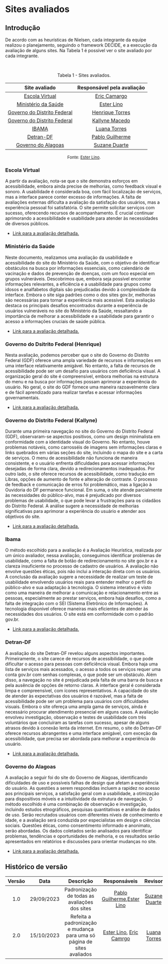 # **Sites avaliados**

## Introdução

De acordo com as heurísticas de Nielsen, cada integrante da equipe realizou o planejamento, seguindo o framework DECIDE, e a execução da avaliação de alguns sites. Na Tabela 1 é possível ver o site avaliado por cada integrante.

<br><figcaption align="center">Tabela 1 - Sites avaliados.</figcaption>

<center>

| Site avaliado | Responsável pela avaliação|
| :---------------------------------------------: | :----------------------:
| [Escola Virtual](#escola-virtual) | [Eric Camargo](https://github.com/ericcs10)
| [Ministério da Saúde](#ministério-da-saúde) | [Ester Lino](https://github.com/esteerlino)
| [Governo do Distrito Federal](#gdf1) | [Henrique Torres](https://github.com/henriqtorresl)
| [Governo do Distrito Federal](#gdf2) |[Kallyne Macedo](https://github.com/kalipassos)
| [IBAMA](#ibama)| [Luana Torres](https://github.com/luanatorress)
| [Detran-DF](#detran-df)| [Pablo Guilherme](https://github.com/PabloGJBS)
| [Governo do Alagoas](#governo-alagoas)| [Suzane Duarte](https://github.com/suzaneduarte)

</center>

<font size="2"><p style="text-align: center">Fonte: [Ester Lino](https://github.com/esteerlino).</p></font>

### **Escola Virtual**

A partir da avaliação, nota-se que o site demonstra esforços em acessibilidade, embora ainda precise de melhorias, como feedback visual e sonoro. A usabilidade é considerada boa, com fácil localização de serviços, mas a interface parece conter excesso de informações. A falta de avaliações externas dificulta a avaliação da satisfação dos usuários, mas a experiência pessoal foi satisfatória. O site permite solicitar serviços com sucesso, oferecendo recursos de acompanhamento. É crucial continuar aprimorando a acessibilidade e usabilidade para atender às necessidades de diversos públicos.

* [Link para a avaliação detalhada.](avaliacoes/avaliacao-escola-virtual.pdf)

### **Ministério da Saúde**

Neste documento, realizamos uma avaliação da usabilidade e acessibilidade do site do Ministério da Saúde, com o objetivo de identificar obstáculos na busca por informações essenciais, como calendário de vacinação e dados de prevenção de doenças, com um foco especial em grupos vulneráveis. Descobrimos que, embora seja possível encontrar informações relevantes, a eficiência e a usabilidade para grupos como idosos e analfabetos digitais são prejudicadas devido à complexidade da interface. Embora o site siga padrões como o dos sites gov.br, melhorias são necessárias para tornar a experiência mais acessível. Esta avaliação destaca os principais desafios encontrados durante a experiência de usuários vulneráveis no site do Ministério da Saúde, ressaltando a importância de melhorar a acessibilidade e a usabilidade para garantir o acesso a informações cruciais de saúde pública.

* [Link para a avaliação detalhada.](avaliacoes/avaliacao-ministerio-saude.pdf)

### **Governo do Dsitrito Federal (Henrique)**

Nesta avaliação, podemos perceber que o site do Governo do Distrito Federal (GDF) oferece uma ampla variedade de recursos e informações em uma interface relativamente amigável. No entanto, a falta de recursos de acessibilidade pode ser um desafio para usuários com deficiência visual. A organização geral do site é compreensível, embora melhorias na estrutura do menu e na busca por informações possam aprimorar a experiência do usuário. No geral, o site do GDF fornece uma maneira razoavelmente clara e de fácil aprendizado para realizar tarefas e acessar informações governamentais.

* [Link para a avaliação detalhada.](avaliacoes/avaliacao-gdf-henrique.pdf)

### **Governo do Distrito Federal (Kallyne)**

Durante uma primeira navegação no site do Governo do Distrito Federal (GDF), observaram-se aspectos positivos, como um design minimalista em conformidade com a identidade visual do Governo. No entanto, houve problemas notáveis, como carrosséis de imagens sem informações claras e links quebrados em várias seções do site, incluindo o mapa do site e a carta de serviços. O menu de acessibilidade não funciona de maneira consistente, e o usuário enfrenta dificuldades para acessar informações desejadas de forma clara, devido a redirecionamentos inadequados. Por outro lado, o site oferece recursos de acessibilidade, como tradução em Libras, opções de aumento de fonte e alteração de contraste. O processo de feedback e comunicação de erros foi problemático, mas a ligação à Ouvidoria do DF permanece funcional. Em suma, o site atende parcialmente às necessidades do público-alvo, mas é prejudicado por diversos problemas de usabilidade, o que pode levar a frustrações para os cidadãos do Distrito Federal. A análise sugere a necessidade de melhorias significativas para aprimorar a experiência do usuário e atender aos objetivos do site.

* [Link para a avaliação detalhada.](avaliacoes/avaliacao-gdf-kallyne.pdf)

### **Ibama**

O método escolhido para a avaliação é a Avaliação Heurística, realizada por um único avaliador, nessa avaliação, conseguimos identificar problemas de usabilidade, como a falta de botão de redirecionamento no site gov.br e a clareza insuficiente no processo de cadastro de usuários. A avaliação não envolve questões éticas, pois não inclui a interação direta com os usuários. A conclusão da avaliação sugere a necessidade de realizar um teste de usabilidade envolvendo usuários reais para entender melhor o perfil do público-alvo e sua adaptação à tecnologia. O sistema interativo é visto como uma maneira de melhorar a comunicação e relacionamento entre as pessoas, especialmente ao prestar serviços, embora haja desafios, como a falta de integração com o SEI (Sistema Eletrônico de Informações). A tecnologia disponível oferece maneiras mais eficientes de atender às necessidades dos usuários. O site está em conformidade com o padrão gov.br.

* [Link para a avaliação detalhada.](avaliacoes/avaliacao-ibama.pdf)

### **Detran-DF**

A avaliação do site Detran-DF revelou alguns aspectos importantes. Primeiramente, o site carece de recursos de acessibilidade, o que pode dificultar o acesso para pessoas com deficiência visual. Embora haja uma lista de serviços mais acessados, o acesso a todos os serviços requer uma conta gov.br com senhas complexas, o que pode ser um obstáculo. Além disso, a navegação no site é prejudicada pela falta de uma barra de busca e pela ausência de opções de retorno claras. A interface geral é considerada limpa e compreensível, com ícones representativos. A capacidade do site de atender às expectativas dos usuários é razoável, mas a falta de acessibilidade pode ser um problema para usuários com dificuldades visuais. Embora o site ofereça uma ampla gama de serviços, ainda é necessário procurar atendimento presencial em alguns casos. A avaliação envolveu investigação, observação e testes de usabilidade com três voluntários que concluíram as tarefas com sucesso, apesar de alguns atrasos devido à conexão lenta da internet. Em resumo, o site do Detran-DF oferece recursos abrangentes e uma interface amigável, com exceção da acessibilidade, que precisa ser abordada para melhorar a experiência do usuário.

* [Link para a avaliação detalhada.](avaliacoes/avaliacao-detran-df.pdf)

### **Governo do Alagoas**

A avaliação a seguir foi do site do Governo de Alagoas, identificando dificuldades de uso e possíveis falhas de design que afetam a experiência do usuário. As questões a serem respondidas incluem a rapidez no acesso aos principais serviços, a satisfação geral com a usabilidade, a otimização para dispositivos móveis e a intuitividade da estrutura de navegação. O método escolhido é uma combinação de observação e investigação, incluindo estudos etnográficos, pesquisas quantitativas e análise de dados de uso. Serão recrutados usuários com diferentes níveis de conhecimento e idade, e a avaliação será conduzida por especialistas em design e ciências sociais. Questões éticas, como consentimento informado e anonimato, serão abordadas. Os dados coletados serão analisados para identificar problemas, tendências e oportunidades de melhoria, e os resultados serão apresentados em relatórios e discussões para orientar mudanças no site.

* [Link para a avaliação detalhada.](avaliacoes/avaliacao-governo-alagoas.pdf)

## Histórico de versão

| Versão |    Data    |                  Descrição                   |      Responsáveis      |    Revisor    |
| :----: | :--------: | :------------------------------------------: | :--------------------: | :-----------: |
|  1.0   | 29/09/2023 | Padronização de todas as avaliações dos sites | [Pablo Guilherme](https://github.com/PabloGJBS),[Ester Lino](https://github.com/esteerlino) | [Suzane Duarte](https://github.com/suzaneduarte) |
|  2.0   | 15/10/2023 | Refeita a padronização e mudança para uma só página de sites avaliados | [Ester Lino](https://github.com/esteerlino), [Eric Camrgo](https://github.com/ericcs10) | [Luana Torres](https://github.com/luanatorress) |
